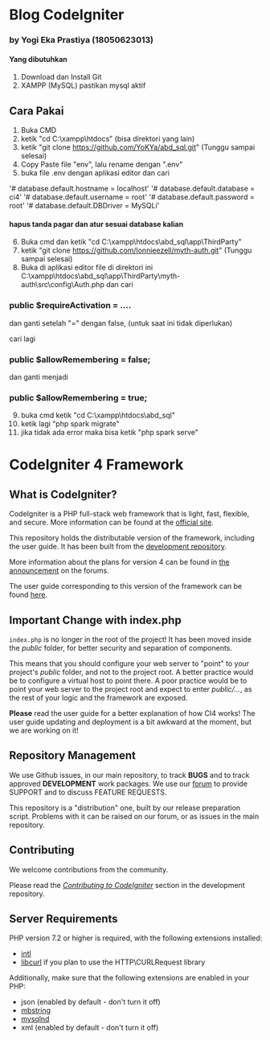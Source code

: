 # Blog CodeIgniter
### by Yogi Eka Prastiya (18050623013)

#### Yang dibutuhkan 
1. Download dan Install Git
2. XAMPP (MySQL) pastikan mysql aktif

## Cara Pakai
1. Buka CMD
2. ketik "cd C:\xampp\htdocs\" (bisa direktori yang lain)
3. ketik "git clone https://github.com/YoKYa/abd_sql.git" (Tunggu sampai selesai)
4. Copy Paste file "env", lalu rename dengan ".env"
5. buka file .env dengan aplikasi editor dan cari 

'# database.default.hostname = localhost'
'# database.default.database = ci4'
'# database.default.username = root'
'# database.default.password = root'
'# database.default.DBDriver = MySQLi'

#### hapus tanda pagar dan atur sesuai database kalian

6. Buka cmd dan ketik "cd C:\xampp\htdocs\abd_sql\app\ThirdParty"
7. ketik "git clone https://github.com/lonnieezell/myth-auth.git" (Tunggu sampai selesai)
8. Buka di aplikasi editor file di direktori ini
C:\xampp\htdocs\abd_sql\app\ThirdParty\myth-auth\src\config\Auth.php
dan cari 
### public $requireActivation = .... 
dan ganti setelah "=" dengan false, (untuk saat ini tidak diperlukan)

cari lagi
### public $allowRemembering = false;
dan ganti menjadi
### public $allowRemembering = true;

9. buka cmd ketik "cd C:\xampp\htdocs\abd_sql\"
10. ketik lagi "php spark migrate"
11. jika tidak ada error maka bisa ketik "php spark serve"




# CodeIgniter 4 Framework

## What is CodeIgniter?

CodeIgniter is a PHP full-stack web framework that is light, fast, flexible, and secure. 
More information can be found at the [official site](http://codeigniter.com).

This repository holds the distributable version of the framework,
including the user guide. It has been built from the 
[development repository](https://github.com/codeigniter4/CodeIgniter4).

More information about the plans for version 4 can be found in [the announcement](http://forum.codeigniter.com/thread-62615.html) on the forums.

The user guide corresponding to this version of the framework can be found
[here](https://codeigniter4.github.io/userguide/). 


## Important Change with index.php

`index.php` is no longer in the root of the project! It has been moved inside the *public* folder,
for better security and separation of components.

This means that you should configure your web server to "point" to your project's *public* folder, and
not to the project root. A better practice would be to configure a virtual host to point there. A poor practice would be to point your web server to the project root and expect to enter *public/...*, as the rest of your logic and the
framework are exposed.

**Please** read the user guide for a better explanation of how CI4 works!
The user guide updating and deployment is a bit awkward at the moment, but we are working on it!

## Repository Management

We use Github issues, in our main repository, to track **BUGS** and to track approved **DEVELOPMENT** work packages.
We use our [forum](http://forum.codeigniter.com) to provide SUPPORT and to discuss
FEATURE REQUESTS.

This repository is a "distribution" one, built by our release preparation script. 
Problems with it can be raised on our forum, or as issues in the main repository.

## Contributing

We welcome contributions from the community.

Please read the [*Contributing to CodeIgniter*](https://github.com/codeigniter4/CodeIgniter4/blob/develop/contributing.md) section in the development repository.

## Server Requirements

PHP version 7.2 or higher is required, with the following extensions installed: 

- [intl](http://php.net/manual/en/intl.requirements.php)
- [libcurl](http://php.net/manual/en/curl.requirements.php) if you plan to use the HTTP\CURLRequest library

Additionally, make sure that the following extensions are enabled in your PHP:

- json (enabled by default - don't turn it off)
- [mbstring](http://php.net/manual/en/mbstring.installation.php)
- [mysqlnd](http://php.net/manual/en/mysqlnd.install.php)
- xml (enabled by default - don't turn it off)
